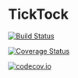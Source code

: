 # TickTock

[![Build Status](https://travis-ci.org/cormullion/TickTock.jl.svg?branch=master)](https://travis-ci.org/cormullion/TickTock.jl)

[![Coverage Status](https://coveralls.io/repos/cormullion/TickTock.jl/badge.svg?branch=master&service=github)](https://coveralls.io/github/cormullion/TickTock.jl?branch=master)

[![codecov.io](http://codecov.io/github/cormullion/TickTock.jl/coverage.svg?branch=master)](http://codecov.io/github/cormullion/TickTock.jl?branch=master)
